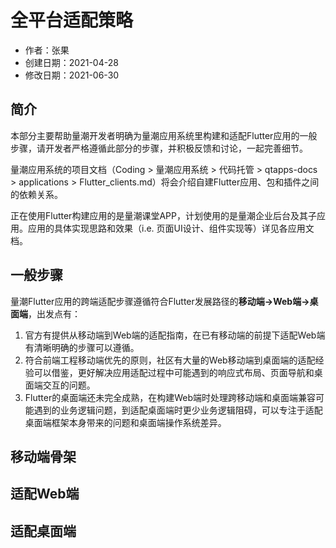 # 全平台适配策略

- 作者：张果
- 创建日期：2021-04-28
- 修改日期：2021-06-30

## 简介

本部分主要帮助量潮开发者明确为量潮应用系统里构建和适配Flutter应用的一般步骤，请开发者严格遵循此部分的步骤，并积极反馈和讨论，一起完善细节。

量潮应用系统的项目文档（Coding > 量潮应用系统 > 代码托管 > qtapps-docs > applications > Flutter_clients.md）将会介绍自建Flutter应用、包和插件之间的依赖关系。

正在使用Flutter构建应用的是量潮课堂APP，计划使用的是量潮企业后台及其子应用。应用的具体实现思路和效果（i.e. 页面UI设计、组件实现等）详见各应用文档。

## 一般步骤

量潮Flutter应用的跨端适配步骤遵循符合Flutter发展路径的**移动端->Web端->桌面端**，出发点有：
1. 官方有提供从移动端到Web端的适配指南，在已有移动端的前提下适配Web端有清晰明确的步骤可以遵循。
2. 符合前端工程移动端优先的原则，社区有大量的Web移动端到桌面端的适配经验可以借鉴，更好解决应用适配过程中可能遇到的响应式布局、页面导航和桌面端交互的问题。
3. Flutter的桌面端还未完全成熟，在构建Web端时处理跨移动端和桌面端兼容可能遇到的业务逻辑问题，到适配桌面端时更少业务逻辑阻碍，可以专注于适配桌面端框架本身带来的问题和桌面端操作系统差异。

## 移动端骨架


## 适配Web端


## 适配桌面端

